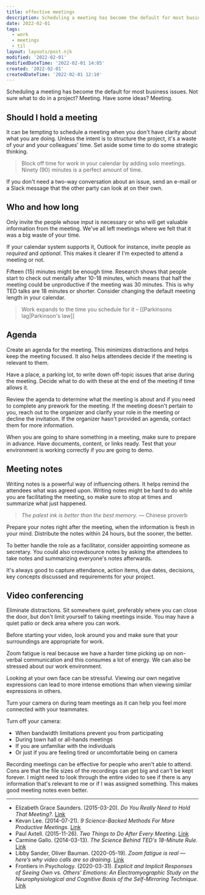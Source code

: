 ```yaml
---
title: effective meetings
description: Scheduling a meeting has become the default for most business issues. Not sure what to do in a project? Meeting. Have some ideas? Meeting.
date: 2022-02-01
tags:
  - work
  - meetings
  - til
layout: layouts/post.njk
modified: '2022-02-01'
modifiedDateTime: '2022-02-01 14:05'
created: '2022-02-01'
createdDateTime: '2022-02-01 12:10'
---
```


Scheduling a meeting has become the default for most business issues. Not sure what to do in a project? Meeting. Have some ideas? Meeting.

## Should I hold a meeting

It can be tempting to schedule a meeting when you don't have clarity about what you are doing. Unless the intent is to structure the project, it's a waste of your and your colleagues' time. Set aside some time to do some strategic thinking.

> Block off time for work in your calendar by adding solo meetings. Ninety (90) minutes is a perfect amount of time.

If you don't need a two-way conversation about an issue, send an e-mail or a Slack message that the other party can look at on their own.

## Who and how long

Only invite the people whose input is necessary or who will get valuable information from the meeting. We've all left meetings where we felt that it was a big waste of your time.

If your calendar system supports it, Outlook for instance, invite people as _required_ and _optional_. This makes it clearer if I'm expected to attend a meeting or not.

Fifteen (15) minutes might be enough time. Research shows that people start to check out mentally after 10-18 minutes, which means that half the meeting could be unproductive if the meeting was 30 minutes. This is why TED talks are 18 minutes or shorter. Consider changing the default meeting length in your calendar.

> Work expands to the time you schedule for it – [[Parkinsons lag|Parkinson's law]]

## Agenda

Create an agenda for the meeting. This minimizes distractions and helps keep the meeting focused. It also helps attendees decide if the meeting is relevant to them.

Have a place, a parking lot, to write down off-topic issues that arise during the meeting. Decide what to do with these at the end of the meeting if time allows it.

Review the agenda to determine what the meeting is about and if you need to complete any prework for the meeting. If the meeting doesn't pertain to you, reach out to the organizer and clarify your role in the meeting or decline the invitation. If the organizer hasn't provided an agenda, contact them for more information.

When you are going to share something in a meeting, make sure to prepare in advance. Have documents, content, or links ready. Test that your environment is working correctly if you are going to demo.

## Meeting notes

Writing notes is a powerful way of influencing others. It helps remind the attendees what was agreed upon. Writing notes might be hard to do while you are facilitating the meeting, so make sure to stop at times and summarize what just happened.

> _The palest ink is better than the best memory._ — Chinese proverb

Prepare your notes right after the meeting, when the information is fresh in your mind. Distribute the notes within 24 hours, but the sooner, the better.

To better handle the role as a facilitator, consider appointing someone as secretary. You could also crowdsource notes by asking the attendees to take notes and summarizing everyone's notes afterwards.

It's always good to capture attendance, action items, due dates, decisions, key concepts discussed and requirements for your project.

## Video conferencing

Eliminate distractions. Sit somewhere quiet, preferably where you can close the door, but don't limit yourself to taking meetings inside. You may have a quiet patio or deck area where you can work.

Before starting your video, look around you and make sure that your surroundings are appropriate for work.

Zoom fatigue is real because we have a harder time picking up on non-verbal communication and this consumes a lot of energy. We can also be stressed about our work environment.

Looking at your own face can be stressful. Viewing our own negative expressions can lead to more intense emotions than when viewing similar expressions in others.

Turn your camera on during team meetings as it can help you feel more connected with your teammates.

Turn off your camera:

- When bandwidth limitations prevent you from participating
- During town hall or all-hands meetings
- If you are unfamiliar with the individuals
- Or just if you are feeling tired or uncomfortable being on camera

Recording meetings can be effective for people who aren't able to attend. Cons are that the file sizes of the recordings can get big and can't be kept forever. I might need to look through the entire video to see if there is any information that's relevant to me or if I was assigned something. This makes good meeting notes even better.

---
- Elizabeth Grace Saunders. (2015-03-20). _Do You Really Need to Hold That Meeting?_. [Link](https://hbr.org/2015/03/do-you-really-need-to-hold-that-meeting)
- Kevan Lee. (2014-07-21). _9 Science-Backed Methods For More Productive Meetings_. [Link](https://www.fastcompany.com/3033232/9-science-backed-methods-for-more-productive-meetings)
- Paul Axtell. (2015-11-26). _Two Things to Do After Every Meeting_. [Link](https://hbr.org/2015/11/two-things-to-do-after-every-meeting)
- Carmine Gallo. (2014-03-13). _The Science Behind TED's 18-Minute Rule_. [Link](https://www.linkedin.com/pulse/20140313205730-5711504-the-science-behind-ted-s-18-minute-rule)
- Libby Sander, Oliver Bauman. (2020-05-19). _Zoom fatigue is real — here’s why video calls are so draining_. [Link](https://ideas.ted.com/zoom-fatigue-is-real-heres-why-video-calls-are-so-draining/)
- Frontiers in Psychology. (2020-03-31). _Explicit and Implicit Responses of Seeing Own vs. Others’ Emotions: An Electromyographic Study on the Neurophysiological and Cognitive Basis of the Self-Mirroring Technique_. [Link](https://www.frontiersin.org/articles/10.3389/fpsyg.2020.00433/full)
